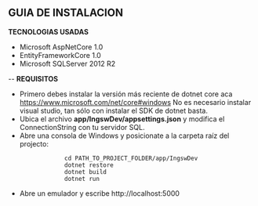 **GUIA DE INSTALACION**
--

**TECNOLOGIAS USADAS**

* Microsoft AspNetCore 1.0
* EntityFrameworkCore 1.0
* Microsoft SQLServer 2012 R2

--
**REQUISITOS**

* Primero debes instalar la versión más reciente de dotnet core aca https://www.microsoft.com/net/core#windows
No es necesario instalar visual studio, tan sólo con instalar el SDK de dotnet basta.
* Ubica el archivo **app/IngswDev/appsettings.json** y modifica el ConnectionString con tu servidor SQL.
* Abre una consola de Windows y posicionate a la carpeta raíz del projecto:
```
				cd PATH_TO_PROJECT_FOLDER/app/IngswDev
				dotnet restore
				dotnet build
				dotnet run
```
* Abre un emulador y escribe http://localhost:5000
